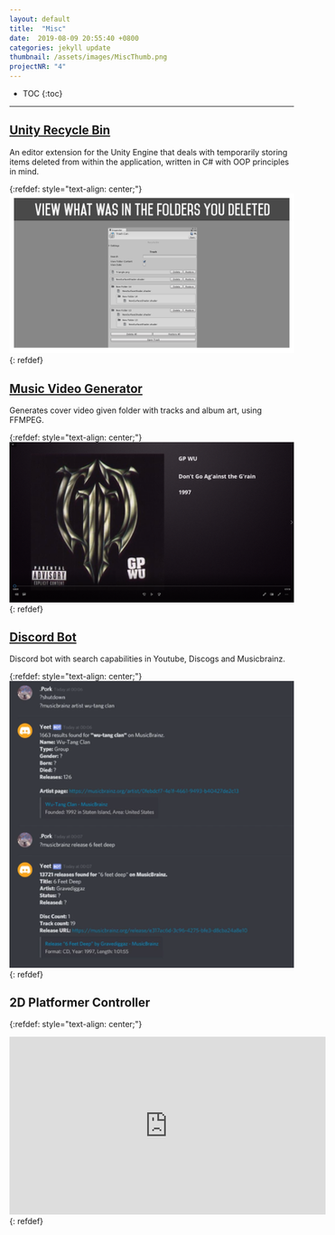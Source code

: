 ```yaml
---
layout: default
title:  "Misc"
date:  2019-08-09 20:55:40 +0800
categories: jekyll update
thumbnail: /assets/images/MiscThumb.png
projectNR: "4"
---
```

* TOC
{:toc}

---
## [Unity Recycle Bin](https://github.com/JPBotelho/Recycle-Bin)
An editor extension for the Unity Engine that deals with temporarily storing items deleted from within the application, written in C# with OOP principles in mind.

{:refdef: style="text-align: center;"}
![Test](/assets/images/RecBin1.png "ageag")
{: refdef}

## [Music Video Generator](https://github.com/JPBotelho/Music-Video-Generator)
Generates cover video given folder with tracks and album art, using FFMPEG.


{:refdef: style="text-align: center;"}
![Test](/assets/images/AlbumCover.png "ageag")
{: refdef}

## [Discord Bot](https://github.com/JPBotelho/Music-Hoarders-Bot)
Discord bot with search capabilities in Youtube, Discogs and Musicbrainz.

{:refdef: style="text-align: center;"}
![Test](/assets/images/DiscordBot.png "ageag")
{: refdef}

## 2D Platformer Controller 

{:refdef: style="text-align: center;"}
<iframe width="560" height="315" src="https://www.youtube.com/embed/voXqukj2-Uc" title="YouTube video player" frameborder="0" allow="accelerometer; autoplay; clipboard-write; encrypted-media; gyroscope; picture-in-picture" allowfullscreen></iframe>
{: refdef}